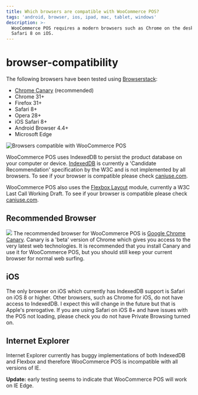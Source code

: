 ```yaml
---
title: Which browsers are compatible with WooCommerce POS?
tags: 'android, browser, ios, ipad, mac, tablet, windows'
description: >-
  WooCommerce POS requires a modern browsers such as Chrome on the desktop or
  Safari 8 on iOS.
---
```


# browser-compatibility

The following browsers have been tested using [Browserstack](https://github.com/kilbot/WooCommerce-POS-Frequently-Asked-Questions/tree/448387ef66a44278423c8aabd12175fe7f2111b9/en/browserstack.com):

* [Chrome Canary](https://www.google.com/chrome/browser/canary.html) \(recommended\)
* Chrome 31+
* Firefox 31+
* Safari 8+
* Opera 28+
* iOS Safari 8+
* Android Browser 4.4+
* Microsoft Edge

![Browsers compatible with WooCommerce POS](http://woopos.com.au/wp-content/uploads/2015/06/compatibility-chart.png)

WooCommerce POS uses IndexedDB to persist the product database on your computer or device. [IndexedDB](http://www.w3.org/TR/IndexedDB/) is currently a 'Candidate Recommendation' specification by the W3C and is not implemented by all browsers. To see if your browser is compatible please check [caniuse.com](http://caniuse.com/indexeddb).

WooCommerce POS also uses the [Flexbox Layout](http://www.w3.org/TR/2015/WD-css-flexbox-1-20150514/) module, currently a W3C Last Call Working Draft. To see if your browser is compatible please check [caniuse.com](http://caniuse.com/flexbox).

## Recommended Browser

![](http://woopos.com.au/wp-content/uploads/2015/05/chrome-canary-512-150x150.png) The recommended browser for WooCommerce POS is [Google Chrome Canary](https://www.google.com/chrome/browser/canary.html). Canary is a 'beta' version of Chrome which gives you access to the very latest web technologies. It is recommended that you install Canary and use it for WooCommerce POS, but you should still keep your current browser for normal web surfing.

## iOS

The only browser on iOS which currently has IndexedDB support is Safari on iOS 8 or higher. Other browsers, such as Chrome for iOS, do not have access to IndexedDB. I expect this will change in the future but that is Apple's prerogative. If you are using Safari on iOS 8+ and have issues with the POS not loading, please check you do not have Private Browsing turned on.

## Internet Explorer

Internet Explorer currently has buggy implementations of both IndexedDB and Flexbox and therefore WooCommerce POS is incompatible with all versions of IE.

**Update:** early testing seems to indicate that WooCommerce POS will work on IE Edge.

